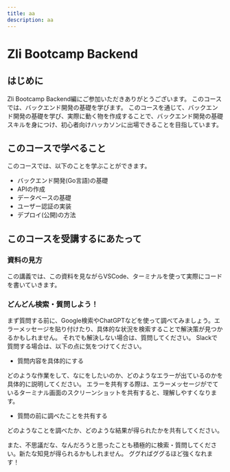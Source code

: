 ```yaml
---
title: aa
description: aa
---
```


# Zli Bootcamp Backend

## はじめに
Zli Bootcamp Backend編にご参加いただきありがとうございます。
このコースでは、バックエンド開発の基礎を学びます。
このコースを通じて、バックエンド開発の基礎を学び、実際に動く物を作成することで、バックエンド開発の基礎スキルを身につけ、初心者向けハッカソンに出場できることを目指しています。

## このコースで学べること
このコースでは、以下のことを学ぶことができます。
- バックエンド開発(Go言語)の基礎
- APIの作成
- データベースの基礎
- ユーザー認証の実装
- デプロイ(公開)の方法

## このコースを受講するにあたって
### 資料の見方
この講義では、この資料を見ながらVSCode、ターミナルを使って実際にコードを書いていきます。

### どんどん検索・質問しよう！
まず質問する前に、Google検索やChatGPTなどを使って調べてみましょう。エラーメッセージを貼り付けたり、具体的な状況を検索することで解決策が見つかるかもしれません。
それでも解決しない場合は、質問してください。
Slackで質問する場合は、以下の点に気をつけてください。
- 質問内容を具体的にする

どのような作業をして、なにをしたいのか、どのようなエラーが出ているのかを具体的に説明してください。
エラーを共有する際は、エラーメッセージがでているターミナル画面のスクリーンショットを共有すると、理解しやすくなります。
- 質問の前に調べたことを共有する

どのようなことを調べたか、どのような結果が得られたかを共有してください。

また、不思議だな、なんだろうと思ったことも積極的に検索・質問してください。新たな知見が得られるかもしれません。
ググればググるほど強くなれます！
